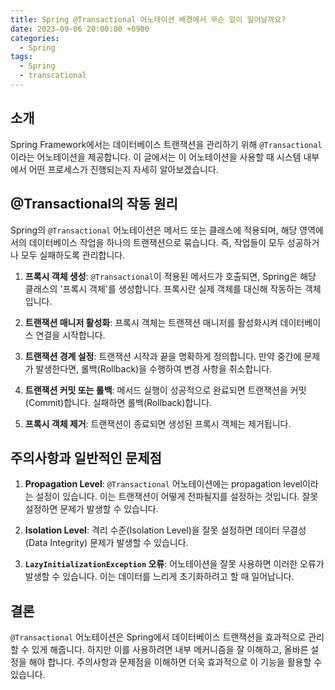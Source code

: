 ```yaml
---
title: Spring @Transactional 어노테이션 배경에서 무슨 일이 일어날까요?
date: 2023-09-06 20:00:00 +0900
categories:
  - Spring
tags:
  - Spring
  - transcational
---
```

## 소개

Spring Framework에서는 데이터베이스 트랜잭션을 관리하기 위해 `@Transactional`이라는 어노테이션을 제공합니다. 이 글에서는 이 어노테이션을 사용할 때 시스템 내부에서 어떤 프로세스가 진행되는지 자세히 알아보겠습니다.

## @Transactional의 작동 원리

Spring의 `@Transactional` 어노테이션은 메서드 또는 클래스에 적용되며, 해당 영역에서의 데이터베이스 작업을 하나의 트랜잭션으로 묶습니다. 즉, 작업들이 모두 성공하거나 모두 실패하도록 관리합니다.

1. **프록시 객체 생성**: `@Transactional`이 적용된 메서드가 호출되면, Spring은 해당 클래스의 '프록시 객체'를 생성합니다. 프록시란 실제 객체를 대신해 작동하는 객체입니다.
  
2. **트랜잭션 매니저 활성화**: 프록시 객체는 트랜잭션 매니저를 활성화시켜 데이터베이스 연결을 시작합니다.

3. **트랜잭션 경계 설정**: 트랜잭션 시작과 끝을 명확하게 정의합니다. 만약 중간에 문제가 발생한다면, 롤백(Rollback)을 수행하여 변경 사항을 취소합니다.

4. **트랜잭션 커밋 또는 롤백**: 메서드 실행이 성공적으로 완료되면 트랜잭션을 커밋(Commit)합니다. 실패하면 롤백(Rollback)합니다.

5. **프록시 객체 제거**: 트랜잭션이 종료되면 생성된 프록시 객체는 제거됩니다.

## 주의사항과 일반적인 문제점

1. **Propagation Level**: `@Transactional` 어노테이션에는 propagation level이라는 설정이 있습니다. 이는 트랜잭션이 어떻게 전파될지를 설정하는 것입니다. 잘못 설정하면 문제가 발생할 수 있습니다.

2. **Isolation Level**: 격리 수준(Isolation Level)을 잘못 설정하면 데이터 무결성(Data Integrity) 문제가 발생할 수 있습니다.

3. **`LazyInitializationException` 오류**: 어노테이션을 잘못 사용하면 이러한 오류가 발생할 수 있습니다. 이는 데이터를 느리게 초기화하려고 할 때 일어납니다.

## 결론

`@Transactional` 어노테이션은 Spring에서 데이터베이스 트랜잭션을 효과적으로 관리할 수 있게 해줍니다. 하지만 이를 사용하려면 내부 메커니즘을 잘 이해하고, 올바른 설정을 해야 합니다. 주의사항과 문제점을 이해하면 더욱 효과적으로 이 기능을 활용할 수 있습니다.
